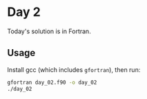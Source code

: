 # Day 2

Today's solution is in Fortran.

## Usage

Install gcc (which includes `gfortran`), then run:

```bash
gfortran day_02.f90 -o day_02
./day_02
```
